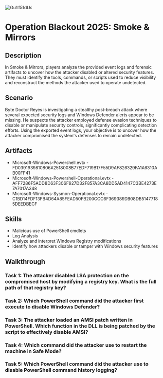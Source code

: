 
![Gu1lf51dUs](https://github.com/user-attachments/assets/97e78c87-7a08-445e-b837-7e8a11becf59)

# Operation Blackout 2025: Smoke & Mirrors 


## Description
In Smoke & Mirrors, players analyze the provided event logs and forensic artifacts to uncover how the attacker disabled or altered security features. They must identify the tools, commands, or scripts used to reduce visibility and reconstruct the methods the attacker used to operate undetected. 


## Scenario
Byte Doctor Reyes is investigating a stealthy post-breach attack where several expected security logs and Windows Defender alerts appear to be missing. He suspects the attacker employed defense evasion techniques to disable or manipulate security controls, significantly complicating detection efforts. Using the exported event logs, your objective is to uncover how the attacker compromised the system's defenses to remain undetected.


## Artifacts
- Microsoft-Windows-Powershell.evtx - FD0391939810806A2518008B77EDF719B17F55D9AF826329FA1A6310AB00FF41
- Microsoft-Windows-Powershell-Operational.evtx - AFF7286F5ADD8D63F306F927D32F857A3CA8DD5AD4147C3BE4273E7A7017A348
- Microsoft-Windows-Sysmon-Operational.evtx - C1BD14FDF13FB4D64A85FEAD50FB200CCC6F369389DB08DB51477185DEEDBECF


## Skills
- Malicious use of PowerShell cmdlets
- Log Analysis
- Analyze and interpret Windows Registry modifications
- Identify how attackers disable or tamper with Windows security features


## Walkthrough
### Task 1: The attacker disabled LSA protection on the compromised host by modifying a registry key. What is the full path of that registry key?


### Task 2: Which PowerShell command did the attacker first execute to disable Windows Defender?


### Task 3: The attacker loaded an AMSI patch written in PowerShell. Which function in the DLL is being patched by the script to effectively disable AMSI?


### Task 4: Which command did the attacker use to restart the machine in Safe Mode?


### Task 5: Which PowerShell command did the attacker use to disable PowerShell command history logging?
